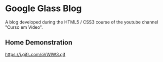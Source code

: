 # Google Glass Blog
A blog developed during the HTML5 / CSS3 course of the youtube channel "Curso em Vídeo".

## Home Demonstration
https://j.gifs.com/oVWlW3.gif
